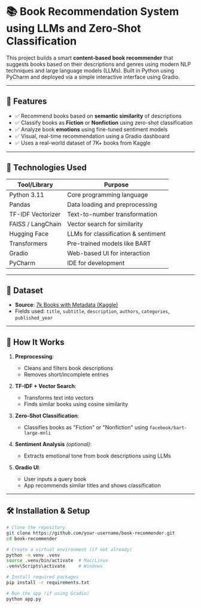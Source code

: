 # 📚 Book Recommendation System using LLMs and Zero-Shot Classification

This project builds a smart **content-based book recommender** that suggests books based on their descriptions and genres using modern NLP techniques and large language models (LLMs). Built in Python using PyCharm and deployed via a simple interactive interface using Gradio.

---

## 🚀 Features

- ✅ Recommend books based on **semantic similarity** of descriptions
- ✅ Classify books as **Fiction** or **Nonfiction** using zero-shot classification
- ✅ Analyze book **emotions** using fine-tuned sentiment models
- ✅ Visual, real-time recommendation using a Gradio dashboard
- ✅ Uses a real-world dataset of 7K+ books from Kaggle

---

## 🧠 Technologies Used

| Tool/Library      | Purpose                             |
|------------------|-------------------------------------|
| Python 3.11       | Core programming language            |
| Pandas            | Data loading and preprocessing       |
| TF-IDF Vectorizer | Text-to-number transformation        |
| FAISS / LangChain | Vector search for similarity         |
| Hugging Face      | LLMs for classification & sentiment  |
| Transformers      | Pre-trained models like BART         |
| Gradio            | Web-based UI for interaction         |
| PyCharm           | IDE for development                  |

---

## 📁 Dataset

- **Source**: [7k Books with Metadata (Kaggle)](https://www.kaggle.com/datasets/dylanjcastillo/7k-books-with-metadata)
- Fields used: `title`, `subtitle`, `description`, `authors`, `categories`, `published_year`

---

## 🧪 How It Works

1. **Preprocessing**:
   - Cleans and filters book descriptions
   - Removes short/incomplete entries

2. **TF-IDF + Vector Search**:
   - Transforms text into vectors
   - Finds similar books using cosine similarity

3. **Zero-Shot Classification**:
   - Classifies books as "Fiction" or "Nonfiction" using `facebook/bart-large-mnli`

4. **Sentiment Analysis** *(optional)*:
   - Extracts emotional tone from book descriptions using LLMs

5. **Gradio UI**:
   - User inputs a query book
   - App recommends similar titles and shows classification

---

## 🛠️ Installation & Setup

```bash
# Clone the repository
git clone https://github.com/your-username/book-recommender.git
cd book-recommender

# Create a virtual environment (if not already)
python -m venv .venv
source .venv/bin/activate  # Mac/Linux
.venv\Scripts\activate     # Windows

# Install required packages
pip install -r requirements.txt

# Run the app (if using Gradio)
python app.py
